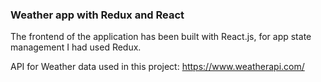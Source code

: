 ### Weather app with Redux and React

The frontend of the application has been built with React.js, for app state management I had used Redux.

API for Weather data used in this project: https://www.weatherapi.com/
